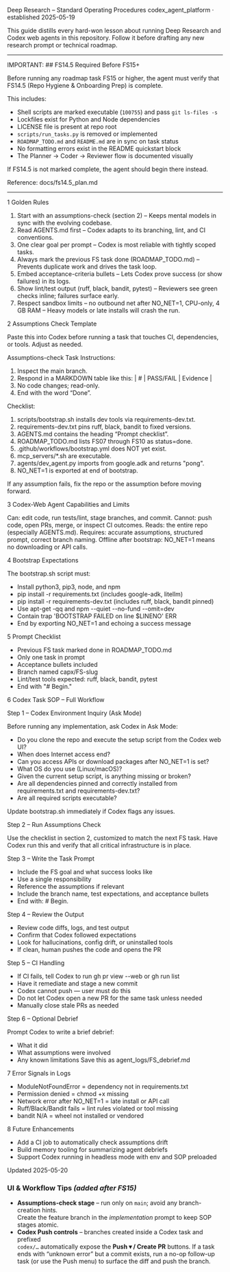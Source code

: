 Deep Research – Standard Operating Procedures
codex\_agent\_platform · established 2025-05-19

This guide distills every hard-won lesson about running Deep Research and Codex web agents in this repository. Follow it before drafting any new research prompt or technical roadmap.

---

IMPORTANT: ## FS14.5 Required Before FS15+

Before running any roadmap task FS15 or higher, the agent must verify that FS14.5 (Repo Hygiene & Onboarding Prep) is complete.

This includes:
- Shell scripts are marked executable (`100755`) and pass `git ls-files -s`
- Lockfiles exist for Python and Node dependencies
- LICENSE file is present at repo root
- `scripts/run_tasks.py` is removed or implemented
- `ROADMAP_TODO.md` and `README.md` are in sync on task status
- No formatting errors exist in the README quickstart block
- The Planner → Coder → Reviewer flow is documented visually

If FS14.5 is not marked complete, the agent should begin there instead.

Reference: docs/fs14.5_plan.md

---

1 Golden Rules

1. Start with an assumptions-check (section 2) – Keeps mental models in sync with the evolving codebase.
2. Read AGENTS.md first – Codex adapts to its branching, lint, and CI conventions.
3. One clear goal per prompt – Codex is most reliable with tightly scoped tasks.
4. Always mark the previous FS task done (ROADMAP\_TODO.md) – Prevents duplicate work and drives the task loop.
5. Embed acceptance-criteria bullets – Lets Codex prove success (or show failures) in its logs.
6. Show lint/test output (ruff, black, bandit, pytest) – Reviewers see green checks inline; failures surface early.
7. Respect sandbox limits – no outbound net after NO\_NET=1, CPU-only, 4 GB RAM – Heavy models or late installs will crash the run.

2 Assumptions Check Template

Paste this into Codex before running a task that touches CI, dependencies, or tools. Adjust as needed.

Assumptions-check Task
Instructions:

1. Inspect the main branch.
2. Respond in a MARKDOWN table like this:
   \| # | PASS/FAIL | Evidence |
3. No code changes; read-only.
4. End with the word “Done”.

Checklist:

1. scripts/bootstrap.sh installs dev tools via requirements-dev.txt.
2. requirements-dev.txt pins ruff, black, bandit to fixed versions.
3. AGENTS.md contains the heading “Prompt checklist”.
4. ROADMAP\_TODO.md lists FS07 through FS10 as status=done.
5. .github/workflows/bootstrap.yml does NOT yet exist.
6. mcp\_servers/\*.sh are executable.
7. agents/dev\_agent.py imports from google.adk and returns "pong".
8. NO\_NET=1 is exported at end of bootstrap.

If any assumption fails, fix the repo or the assumption before moving forward.

3 Codex-Web Agent Capabilities and Limits

Can: edit code, run tests/lint, stage branches, and commit.
Cannot: push code, open PRs, merge, or inspect CI outcomes.
Reads: the entire repo (especially AGENTS.md).
Requires: accurate assumptions, structured prompt, correct branch naming.
Offline after bootstrap: NO\_NET=1 means no downloading or API calls.

4 Bootstrap Expectations

The bootstrap.sh script must:

* Install python3, pip3, node, and npm
* pip install -r requirements.txt (includes google-adk, litellm)
* pip install -r requirements-dev.txt (includes ruff, black, bandit pinned)
* Use apt-get -qq and npm --quiet --no-fund --omit=dev
* Contain trap 'BOOTSTRAP FAILED on line \$LINENO' ERR
* End by exporting NO\_NET=1 and echoing a success message

5 Prompt Checklist

* Previous FS task marked done in ROADMAP\_TODO.md
* Only one task in prompt
* Acceptance bullets included
* Branch named capx/FS<ID>-slug
* Lint/test tools expected: ruff, black, bandit, pytest
* End with "# Begin."

6 Codex Task SOP – Full Workflow

Step 1 – Codex Environment Inquiry (Ask Mode)

Before running any implementation, ask Codex in Ask Mode:

* Do you clone the repo and execute the setup script from the Codex web UI?
* When does Internet access end?
* Can you access APIs or download packages after NO\_NET=1 is set?
* What OS do you use (Linux/macOS)?
* Given the current setup script, is anything missing or broken?
* Are all dependencies pinned and correctly installed from requirements.txt and requirements-dev.txt?
* Are all required scripts executable?

Update bootstrap.sh immediately if Codex flags any issues.

Step 2 – Run Assumptions Check

Use the checklist in section 2, customized to match the next FS task.
Have Codex run this and verify that all critical infrastructure is in place.

Step 3 – Write the Task Prompt

* Include the FS goal and what success looks like
* Use a single responsibility
* Reference the assumptions if relevant
* Include the branch name, test expectations, and acceptance bullets
* End with: # Begin.

Step 4 – Review the Output

* Review code diffs, logs, and test output
* Confirm that Codex followed expectations
* Look for hallucinations, config drift, or uninstalled tools
* If clean, human pushes the code and opens the PR

Step 5 – CI Handling

* If CI fails, tell Codex to run gh pr view --web or gh run list
* Have it remediate and stage a new commit
* Codex cannot push — user must do this
* Do not let Codex open a new PR for the same task unless needed
* Manually close stale PRs as needed

Step 6 – Optional Debrief

Prompt Codex to write a brief debrief:

* What it did
* What assumptions were involved
* Any known limitations
  Save this as agent\_logs/FS<ID>\_debrief.md

7 Error Signals in Logs

* ModuleNotFoundError = dependency not in requirements.txt
* Permission denied = chmod +x missing
* Network error after NO\_NET=1 = late install or API call
* Ruff/Black/Bandit fails = lint rules violated or tool missing
* bandit N/A = wheel not installed or vendored

8 Future Enhancements

* Add a CI job to automatically check assumptions drift
* Build memory tooling for summarizing agent debriefs
* Support Codex running in headless mode with env and SOP preloaded

Updated 2025-05-20

### UI & Workflow Tips  *(added after FS15)*
- **Assumptions-check stage** – run only on `main`; avoid any branch-creation hints.  
  Create the feature branch in the *implementation* prompt to keep SOP stages atomic.
- **Codex Push controls** – branches created inside a Codex task and prefixed  
  `codex/…` automatically expose the **Push ▾ / Create PR** buttons.
  If a task ends with “unknown error” but a commit exists, run a no-op follow-up  
  task (or use the Push menu) to surface the diff and push the branch.
